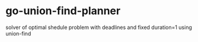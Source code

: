 # go-union-find-planner
solver of optimal shedule problem with deadlines and fixed duration=1 using union-find
